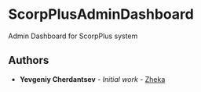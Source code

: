 # ScorpPlusAdminDashboard

Admin Dashboard for ScorpPlus system

## Authors

* **Yevgeniy Cherdantsev** - *Initial work* - [Zheka](https://github.com/y-cherdantsev)
